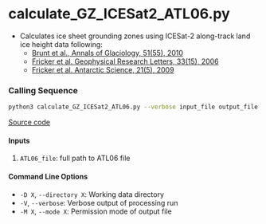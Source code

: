 calculate_GZ_ICESat2_ATL06.py
=============================

- Calculates ice sheet grounding zones using ICESat-2 along-track land ice height data following:
    * [Brunt et al., Annals of Glaciology, 51(55), 2010](https://doi.org/10.3189/172756410791392790)
    * [Fricker et al. Geophysical Research Letters, 33(15), 2006](https://doi.org/10.1029/2006GL026907)
    * [Fricker et al. Antarctic Science, 21(5), 2009](https://doi.org/10.1017/S095410200999023X)

### Calling Sequence
```bash
python3 calculate_GZ_ICESat2_ATL06.py --verbose input_file output_file
```
[Source code](https://github.com/tsutterley/ICESat-2-Grounding-Zones/blob/main/scripts/calculate_GZ_ICESat2_ATL06.py)

#### Inputs
1. `ATL06_file`: full path to ATL06 file

#### Command Line Options
- `-D X`, `--directory X`: Working data directory
- `-V`, `--verbose`: Verbose output of processing run
- `-M X`, `--mode X`: Permission mode of output file
